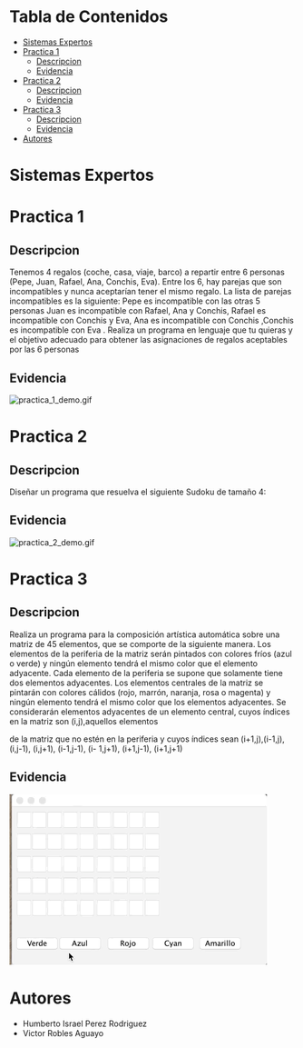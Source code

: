 # Tabla de Contenidos


- [Sistemas Expertos](#sistemas-expertos)
- [Practica 1](#practica-1)
    - [Descripcion](#descripcion)
    - [Evidencia](#evidencia)
- [Practica 2](#practica-2)
    - [Descripcion](#descripcion)
    - [Evidencia](#evidencia)
- [Practica 3](#practica-3)
    - [Descripcion](#descripcion)
    - [Evidencia](#evidencia)
- [Autores](#autores)


# Sistemas Expertos


# Practica 1

## Descripcion

Tenemos 4 regalos (coche, casa, viaje, barco) a repartir entre 6 personas (Pepe, Juan, Rafael, Ana,
Conchis, Eva).
Entre los 6, hay parejas que son incompatibles y nunca aceptarían tener el mismo regalo. La lista de
parejas incompatibles es la siguiente: Pepe es incompatible con las otras 5 personas Juan es
incompatible con Rafael, Ana y Conchis, Rafael es incompatible con Conchis y Eva, Ana es
incompatible con Conchis ,Conchis es incompatible con Eva .
Realiza un programa en lenguaje que tu quieras y el objetivo adecuado para obtener las asignaciones
de regalos aceptables por las 6 personas

## Evidencia

![practica_1_demo.gif](.img/practica_1_demo.gif)

# Practica 2

## Descripcion

Diseñar un programa que resuelva el siguiente Sudoku de tamaño 4:

## Evidencia

![practica_2_demo.gif](.img/practica_2_demo.gif)

# Practica 3

## Descripcion

Realiza un programa para la composición artística automática sobre una matriz de 45 elementos,
que se comporte de la siguiente manera. Los elementos de la periferia de la matriz serán pintados
con colores fríos (azul o verde) y ningún elemento tendrá el mismo color que el elemento adyacente.
Cada elemento de la periferia se supone que solamente tiene dos elementos adyacentes. Los
elementos centrales de la matriz se pintarán con colores cálidos (rojo, marrón, naranja, rosa o
magenta) y ningún elemento tendrá el mismo color que los elementos adyacentes. Se considerarán
elementos adyacentes de un elemento central, cuyos índices en la matriz son (i,j),aquellos elementos

de la matriz que no estén en la periferia y cuyos índices sean (i+1,j),(i-1,j), (i,j-1), (i,j+1), (i-1,j-1), (i-
1,j+1), (i+1,j-1), (i+1,j+1)

## Evidencia

![practica_3_demo.gif](.img/practica_3_demo.gif)


# Autores

- Humberto Israel Perez Rodriguez
- Victor Robles Aguayo